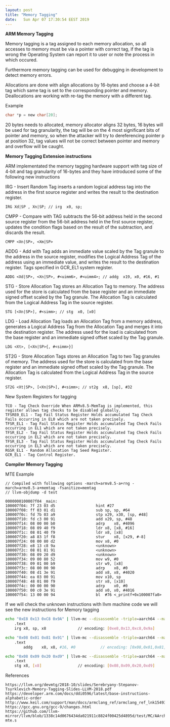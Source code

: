```yaml
---
layout: post
title: "Memory Tagging"
date:	Sun Apr 07 17:30:54 EEST 2019
---
```


**ARM Memory Tagging**

Memory tagging is a tag assigned to each memory allocation, so all accesses to memory must be via a pointer with correct tag, if the tag is wrong the Operating System can report it to user or note the process in which occured.

Furthermore memory tagging can be used for debugging in development to detect memory errors.

Allocations are done with align allocations by 16-bytes and choose a 4-bit tag which same tag is set to the corresponding pointer and memory. Deallocations are working with re-tag the memory with a different tag.

Example

```c
char *p = new char[20];
```

20 bytes needs to allocated, memory allocator aligns 32 bytes, 16 bytes will be used for tag granularity, the tag will be on the 4 most significant bits of pointer and memory, so when the attacker will try to dereferencing pointer p at position 32, tag values will not be correct between pointer and memory and overflow will be caught.

**Memory Tagging Extension instructions**

ARM implementated the memory tagging hardware support with tag size of 4-bit and tag granularity of 16-bytes and they have introduced some of the following new instructions

IRG - Insert Random Tag inserts a random logical address tag into the address in the first source register and writes the result to the destination register.

    IRG Xd|SP , Xn|SP; // irg  x0, sp;

CMPP - Compare with TAG subtracts the 56-bit address held in the second source register from the 56-bit address held in the first source register, updates the condition flags based on the result of the subtraction, and discards the result.

	CMPP <Xn|SP>, <Xm|SP> 

ADDG - Add with Tag adds an immediate value scaled by the Tag granule to the address in the source register, modifies the Logical Address Tag of the address using an immediate value, and writes the result to the destination register. Tags specified in GCR_EL1 system register.

	ADDG <Xd|SP>, <Xn|SP>, #<uimm6>, #<uimm4>; // addg  x19, x0, #16, #1

STG - Store Allocation Tag stores an Allocation Tag to memory. The address used for the store is calculated from the base register and an immediate signed offset scaled by the Tag granule. The Allocation Tag is calculated from the Logical Address Tag in the source register.

	STG [<Xn|SP>], #<simm>; // stg  x0, [x0]

LDG - Load Allocation Tag loads an Allocation Tag from a memory address, generates a Logical Address Tag from the Allocation Tag and merges it into the destination register. The address used for the load is calculated from the base register and an immediate signed offset scaled by the Tag granule.

	LDG <Xt>, [<Xn|SP>{, #<simm>}]


ST2G - Store Allocation Tags stores an Allocation Tag to two Tag granules of memory. The address used for the store is calculated from the base register and an immediate signed offset scaled by the Tag granule. The Allocation Tag is calculated from the Logical Address Tag in the source register.

	ST2G <Xt|SP>, [<Xn|SP>], #<simm>; // st2g  x8, [sp], #32


New System Registers for tagging

	TCO - Tag Check Override When ARMv8.5-MemTag is implemented, this register allows tag checks to be disabled globally.
	TFSRE0_EL1 - Tag Fail Status Register Holds accumulated Tag Check Fails occurring in EL0 which are not taken precisely.
	TFSR_EL1 - Tag Fail Status Register Holds accumulated Tag Check Fails occurring in EL1 which are not taken precisely.
	TFSR_EL2 - Tag Fail Status Register Holds accumulated Tag Check Fails occurring in EL2 which are not taken precisely.
	TFSR_EL3 - Tag Fail Status Register Holds accumulated Tag Check Fails occurring in EL3 which are not taken precisely.
	RGSR_EL1 - Random Allocation Tag Seed Register.
	GCR_EL1 - Tag Control Register.


**Compiler Memory Tagging**

MTE Example

```lldb
// Compiled with following options -march=armv8.5-a+rng -march=armv8.5-a+memtag -fsanitize=memtag 
// llvm-objdump -d test

0000000100007f04 _main:
100007f04: 7f 23 03 d5                 	hint #27
100007f08: ff 03 01 d1                 	sub	sp, sp, #64
100007f0c: fd 7b 03 a9                 	stp	x29, x30, [sp, #48]
100007f10: fd c3 00 91                 	add	x29, sp, #48
100007f14: 08 00 00 b0                 	adrp	x8, #4096
100007f18: 08 09 40 f9                 	ldr	x8, [x8, #16]
100007f1c: 08 01 40 f9                 	ldr	x8, [x8]
100007f20: a8 83 1f f8                 	stur	x8, [x29, #-8]
100007f24: 08 00 80 d2                 	mov	x8, #0
100007f28: e8 13 c8 9a                 	<unknown>
100007f2c: 08 01 81 91                 	<unknown>
100007f30: 08 09 20 d9                 	<unknown>
100007f34: 09 00 80 52                 	mov	w9, #0
100007f38: 09 01 00 b9                 	str	w9, [x8]
100007f3c: 08 00 00 90                 	adrp	x8, #0
100007f40: 08 d1 3e 91                 	add	x8, x8, #4020
100007f44: ea 03 00 91                 	mov	x10, sp
100007f48: 48 01 00 f9                 	str	x8, [x10]
100007f4c: 00 00 00 90                 	adrp	x0, #0
100007f50: 00 c0 3e 91                 	add	x0, x0, #4016
100007f54: 13 00 00 94                 	bl	#76 <_printf+0x100007fa0>
```

If we will check the unknown instructions with llvm machine code we will see the new instructions for Memory tagging

```bash
echo "0xE8 0x13 0xC8 0x9A" | llvm-mc --disassemble -triple=aarch64 --mattr=+mte -show-encoding
	.text
	irg	x8, sp, x8              // encoding: [0xe8,0x13,0xc8,0x9a]

```

```bash
echo "0x08 0x01 0x81 0x91" | llvm-mc --disassemble -triple=aarch64 --mattr=+mte -show-encoding
	.text
        addg	x8, x8, #16, #0           // encoding: [0x08,0x01,0x81,0x91]
```

```bash
echo "0x08 0x09 0x20 0xd9" | llvm-mc --disassemble -triple=aarch64 --mattr=+mte -show-encoding
	.text
	stg	x8, [x8]                // encoding: [0x08,0x09,0x20,0xd9]
```


References

	https://llvm.org/devmtg/2018-10/slides/Serebryany-Stepanov-Tsyrklevich-Memory-Tagging-Slides-LLVM-2018.pdf
	https://developer.arm.com/docs/ddi0596/latest/base-instructions-alphabetic-order
	http://www.keil.com/support/man/docs/armclang_ref/armclang_ref_lnk1549304794624.htm
	https://gcc.gnu.org/gcc-9/changes.html
	https://github.com/llvm-mirror/llvm/blob/1338c14d0676434da021911c8824f00425d4895d/test/MC/AArch64/armv8.5a-mte.s
